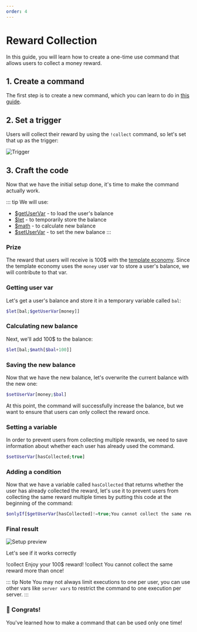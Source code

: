```yaml
---
order: 4
---
```

# Reward Collection

In this guide, you will learn how to create a one-time use command that allows users to collect a money reward.

## 1. Create a command

The first step is to create a new command, which you can learn to do in [this guide](../Guide/1.create.md).

## 2. Set a trigger

Users will collect their reward by using the `!collect` command, so let's set that up as the trigger:

![Trigger](https://cdn.discordapp.com/attachments/957286111250624552/1102554279417495583/image.png)

## 3. Craft the code

Now that we have the initial setup done, it's time to make the command actually work.

::: tip We will use:
* [$getUserVar](../Variables/getUserVar.md) - to load the user's balance
* [$let](../Variables/let.md) - to temporarily store the balance
* [$math](../Text/Math/math.md) - to calculate new balance
* [$setUserVar](../Variables/setUserVar.md) - to set the new balance
:::

### Prize

The reward that users will receive is 100$ with the [template economy](../Guide/4.template.md). Since the template economy uses the `money` user var to store a user's balance, we will contribute to that var.

### Getting user var

Let's get a user's balance and store it in a temporary variable called `bal`:

```php
$let[bal;$getUserVar[money]]
```

### Calculating new balance

Next, we'll add 100$ to the balance:

```php
$let[bal;$math[$bal+100]]
```

### Saving the new balance

Now that we have the new balance, let's overwrite the current balance with the new one:

```php
$setUserVar[money;$bal]
```

At this point, the command will successfully increase the balance, but we want to ensure that users can only collect the reward once.

### Setting a variable

In order to prevent users from collecting multiple rewards, we need to save information about whether each user has already used the command.

```php
$setUserVar[hasCollected;true]
```

### Adding a condition

Now that we have a variable called `hasCollected` that returns whether the user has already collected the reward, let's use it to prevent users from collecting the same reward multiple times by putting this code at the beginning of the command:

```php
$onlyIf[$getUserVar[hasCollected]!=true;You cannot collect the same reward more than once!]
```

### Final result
![Setup preview](https://cdn.discordapp.com/attachments/957286111250624552/1102577377688698920/collect.png)

Let's see if it works correctly

<discord-messages>
    <discord-message author="Member" role-color="#ffcc9a">
        !collect
    </discord-message>
    <discord-message :bot=true author="Custom Command" role-color="#0099ff" avatar="https://media.discordapp.net/avatars/725721249652670555/781224f90c3b841ba5b40678e032f74a.webp">
        Enjoy your 100$ reward!
    </discord-message>
    <discord-message author="Member" role-color="#ffcc9a">
        !collect
    </discord-message>
    <discord-message :bot=true author="Custom Command" role-color="#0099ff" avatar="https://media.discordapp.net/avatars/725721249652670555/781224f90c3b841ba5b40678e032f74a.webp">
        You cannot collect the same reward more than once!
    </discord-message>
</discord-messages>

::: tip Note
You may not always limit executions to one per user, you can use other vars like `server vars` to restrict the command to one execution per server. 
:::

### 🎉 Congrats!
You've learned how to make a command that can be used only one time!
